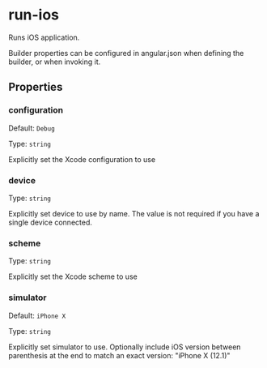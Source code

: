 # run-ios

Runs iOS application.

Builder properties can be configured in angular.json when defining the builder, or when invoking it.

## Properties

### configuration

Default: `Debug`

Type: `string`

Explicitly set the Xcode configuration to use

### device

Type: `string`

Explicitly set device to use by name. The value is not required if you have a single device connected.

### scheme

Type: `string`

Explicitly set the Xcode scheme to use

### simulator

Default: `iPhone X`

Type: `string`

Explicitly set simulator to use. Optionally include iOS version between parenthesis at the end to match an exact version: "iPhone X (12.1)"
